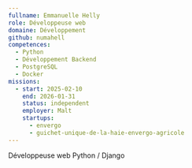 ```yaml
---
fullname: Emmanuelle Helly
role: Développeuse web
domaine: Développement
github: numahell
competences:
  - Python
  - Développement Backend
  - PostgreSQL
  - Docker
missions:
  - start: 2025-02-10
    end: 2026-01-31
    status: independent
    employer: Malt
    startups:
      - envergo
      - guichet-unique-de-la-haie-envergo-agricole
---
```

Développeuse web Python / Django